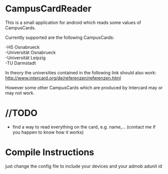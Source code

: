 CampusCardReader
================

This is a small application for android which reads some values of CampusCards.

Currently supported are the following CampusCards:

-HS Osnabrueck  
-Universität Osnabrueck  
-Universität Leipzig  
-TU Darmstadt  


In theory the universities contained in the following link should also work:
http://www.intercard.org/de/referenzen/referenzen.html

However some other CampusCards which are produced by Intercard may or may not work.

//TODO
================
+ find a way to read everything on the card, e.g. name,... (contact me if you happen to know how it works)


Compile Instructions
================
just change the config file to include your devices and your admob adunit id
